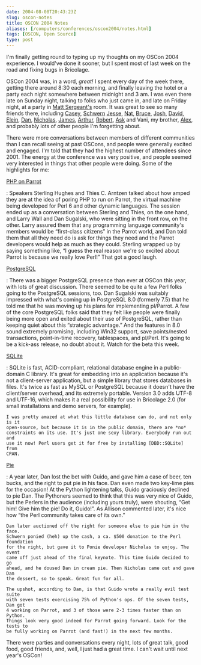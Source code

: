 ```yaml
--- 
date: 2004-08-08T20:43:23Z
slug: oscon-notes
title: OSCON 2004 Notes
aliases: [/computers/conferences/oscon2004/notes.html]
tags: [OSCON, Open Source]
type: post
---
```


I'm finally getting round to typing up my thoughts on my OSCon 2004 experience.
I would've done it sooner, but I spent most of last week on the road and fixing
bugs in Bricolage.

OSCon 2004 was, in a word, *great!* I spent every day of the week there, getting
there around 8:30 each morning, and finally leaving the hotel or a party each
night somewhere between midnight and 3 am. I was even there late on Sunday
night, talking to folks who just came in, and late on Friday night, at a party
in [Matt Sergeant's] room. It was great to see so many friends there, including
[Casey], [Schwern][] [Jesse], [Nat], [Bruce], [Josh], [David], [Elein], [Dan],
[Nicholas], [James], [Arthur], [Robert], [Ask] and Vani, my brother, [Alex], and
probably lots of other people I'm forgetting about.

There were more conversations between members of different communities than I
can recall seeing at past OSCons, and people were generally excited and engaged.
I'm told that they had the highest number of attendees since 2001. The energy at
the conference was very positive, and people seemed very interested in things
that other people were doing. Some of the highlights for me:

[PHP on Parrot]

:   Speakers Sterling Hughes and Thies C. Arntzen talked about how amped they
    are at the idea of poring PHP to run on Parrot, the virtual machine being
    developed for Perl 6 and other dynamic languages. The session ended up as a
    conversation between Sterling and Thies, on the one hand, and Larry Wall and
    Dan Sugalski, who were sitting in the front row, on the other. Larry assured
    them that any programming language community's members would be “first-class
    citizens” in the Parrot world, and Dan told them that all they need do is
    ask for things they need and the Parrot developers would help as much as
    they could. Sterling wrapped up by saying something like, “I guess the real
    reason we're so excited about Parrot is because we really love Perl!” That
    got a good laugh.

[PostgreSQL]

:   There was a bigger PostgreSQL presence than ever at OSCon this year, with
    lots of great discussion. There seemed to be quite a few Perl folks going to
    the PostgreSQL sessions, too. Dan Sugalski was suitably impressed with
    what's coming up in PostgreSQL 8.0 (formerly 7.5) that he told me that he
    was moving up his plans for implementing pl/Parrot. A few of the core
    PostgreSQL folks said that they felt like people were finally being more
    open and exited about their use of PostgreSQL, rather than keeping quiet
    about this “strategic advantage.” And the features in 8.0 sound extremely
    promising, including Win32 support, save points/nested transactions,
    point-in-time recovery, tablespaces, and pl/Perl. It's going to be a
    kick-ass release, no doubt about it. Watch for the beta this week.

[SQLite]

:   SQLite is fast, ACID-compliant, relational database engine in a
    public-domain C library. It's great for embedding into an application
    because it's not a client-server application, but a simple library that
    stores databases in files. It's twice as fast as MySQL or PostgreSQL because
    it doesn't have the client/server overhead, and its extremely portable.
    Version 3.0 adds UTF-8 and UTF-16, which makes it a real possibility for use
    in Bricolage 2.0 (for small installations and demo servers, for example).

    I was pretty amazed at what this little database can do, and not only is it
    open-source, but because it is in the public domain, there are *no*
    constraints on its use. It's just one sexy library. Everybody run out and
    use it now! Perl users get it for free by installing [DBD::SQLite] from
    CPAN.

[Pie]

:   A year later, Dan lost the bet with Guido, and gave him a case of beer, ten
    bucks, and the right to put pie in his face. Dan even made two key-lime pies
    for the occasion! At the Python lightening talks, Guido graciously declined
    to pie Dan. The Pythoners seemed to think that this was very nice of Guido,
    but the Perlers in the audience (including yours truly), were shouting, “Get
    him! Give him the pie! Do it, Guido!”. As Allison commented later, it's nice
    how “the Perl community takes care of its own.”

    Dan later auctioned off the right for someone else to pie him in the face.
    Schwern ponied (heh) up the cash, a ca. $500 donation to the Perl foundation
    for the right, but gave it to Ponie developer Nicholas to enjoy. The event
    came off just ahead of the final keynote. This time Guido decided to go
    ahead, and he doused Dan in cream pie. Then Nicholas came out and gave Dan
    the dessert, so to speak. Great fun for all.

    The upshot, according to Dan, is that Guido wrote a really evil test suite
    with seven tests exercising 75% of Python's ops. Of the seven tests, Dan got
    4 working on Parrot, and 3 of those were 2-3 times faster than on Python.
    Things look very good indeed for Parrot going forward. Look for the tests to
    be fully working on Parrot (and fast!) in the next few months.

There were parties and conversations every night, lots of great talk, good food,
good friends, and, well, I just had a great time. I can't wait until next year's
OSCon!

  [Matt Sergeant's]: http://use.perl.org/~matts/journal/ "Matt Sergeant's Journal"
  [Casey]: http://use.perl.org/~cwest/journal "Casey West's Journal"
  [Schwern]: http://use.perl.org/~schwern/journal "Schwern's Journal"
  [Jesse]: http://pallas.eruditorum.org/ "Jesse Vincent's Journal"
  [Nat]: http://use.perl.org/~gnat/journal "Nat Torkington's Journal"
  [Bruce]: http://candle.pha.pa.us/ "Bruce Momjian's Website"
  [Josh]: http://www.agliodbs.com/ "AglioDBS"
  [David]: http://fetter.org/~shackle/ "David Fetter's Website"
  [Elein]: http://www.varlena.com/ "Elein Mutain's Company"
  [Dan]: http://www.sidhe.org/~dan/blog/ "Squaks of the Parrot"
  [Nicholas]: http://use.perl.org/~nicholas/journal "Nicholas Clark's Journal"
  [James]: http://www.whoot.org/ "James Duncan's Blog"
  [Arthur]: http://use.perl.org/~sky/journal "Arthur Bergman's Journal"
  [Robert]: http://use.perl.org/~robrt/journal "Robert Spier's Journal"
  [Ask]: http://www.askbjoernhansen.com/ "Ask Bjørn Hansen's Blog"
  [Alex]: http://www.alexwheeler.net/ "Alex's Website"
  [PHP on Parrot]: http://conferences.oreillynet.com/cs/os2004/view/e_sess/5049
    "Chasing the Dragon: Compiling PHP to Run on Parrot"
  [PostgreSQL]: http://conferences.oreillynet.com/cs/os2004/view/e_sess/5359
    "State of PostgreSQL"
  [SQLite]: http://conferences.oreillynet.com/cs/os2004/view/e_sess/5701
    " Introducing SQLite version 3.0 "
  [DBD::SQLite]: https://metacpan.org/dist/DBD-SQLite/ "DBD::SQLite on CPAN"
  [Pie]: http://www.oreillynet.com/pub/a/oscon2004/friday/index.html
    "The Dan Sugalski Pie Series"
